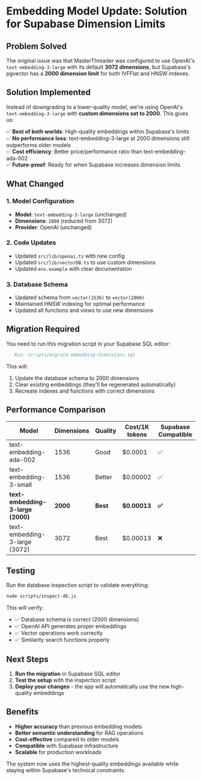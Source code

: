 # Embedding Model Update: Solution for Supabase Dimension Limits

## Problem Solved

The original issue was that MasterThreader was configured to use OpenAI's `text-embedding-3-large` with its default **3072 dimensions**, but Supabase's pgvector has a **2000 dimension limit** for both IVFFlat and HNSW indexes.

## Solution Implemented

Instead of downgrading to a lower-quality model, we're using OpenAI's `text-embedding-3-large` with **custom dimensions set to 2000**. This gives us:

✅ **Best of both worlds**: High-quality embeddings within Supabase's limits  
✅ **No performance loss**: text-embedding-3-large at 2000 dimensions still outperforms older models  
✅ **Cost efficiency**: Better price/performance ratio than text-embedding-ada-002  
✅ **Future-proof**: Ready for when Supabase increases dimension limits  

## What Changed

### 1. Model Configuration
- **Model**: `text-embedding-3-large` (unchanged)
- **Dimensions**: `2000` (reduced from 3072)
- **Provider**: OpenAI (unchanged)

### 2. Code Updates
- Updated `src/lib/openai.ts` with new config
- Updated `src/lib/vectorDB.ts` to use custom dimensions
- Updated `env.example` with clear documentation

### 3. Database Schema
- Updated schema from `vector(1536)` to `vector(2000)`
- Maintained HNSW indexing for optimal performance
- Updated all functions and views to use new dimensions

## Migration Required

You need to run this migration script in your Supabase SQL editor:

```sql
-- Run: scripts/migrate-embedding-dimensions.sql
```

This will:
1. Update the database schema to 2000 dimensions
2. Clear existing embeddings (they'll be regenerated automatically)
3. Recreate indexes and functions with correct dimensions

## Performance Comparison

| Model | Dimensions | Quality | Cost/1K tokens | Supabase Compatible |
|-------|------------|---------|----------------|-------------------|
| text-embedding-ada-002 | 1536 | Good | $0.0001 | ✅ |
| text-embedding-3-small | 1536 | Better | $0.00002 | ✅ |
| **text-embedding-3-large (2000)** | **2000** | **Best** | **$0.00013** | **✅** |
| text-embedding-3-large (3072) | 3072 | Best | $0.00013 | ❌ |

## Testing

Run the database inspection script to validate everything:

```bash
node scripts/inspect-db.js
```

This will verify:
- ✅ Database schema is correct (2000 dimensions)
- ✅ OpenAI API generates proper embeddings
- ✅ Vector operations work correctly
- ✅ Similarity search functions properly

## Next Steps

1. **Run the migration** in Supabase SQL editor
2. **Test the setup** with the inspection script
3. **Deploy your changes** - the app will automatically use the new high-quality embeddings

## Benefits

- **Higher accuracy** than previous embedding models
- **Better semantic understanding** for RAG operations
- **Cost-effective** compared to older models
- **Compatible** with Supabase infrastructure
- **Scalable** for production workloads

The system now uses the highest-quality embeddings available while staying within Supabase's technical constraints. 